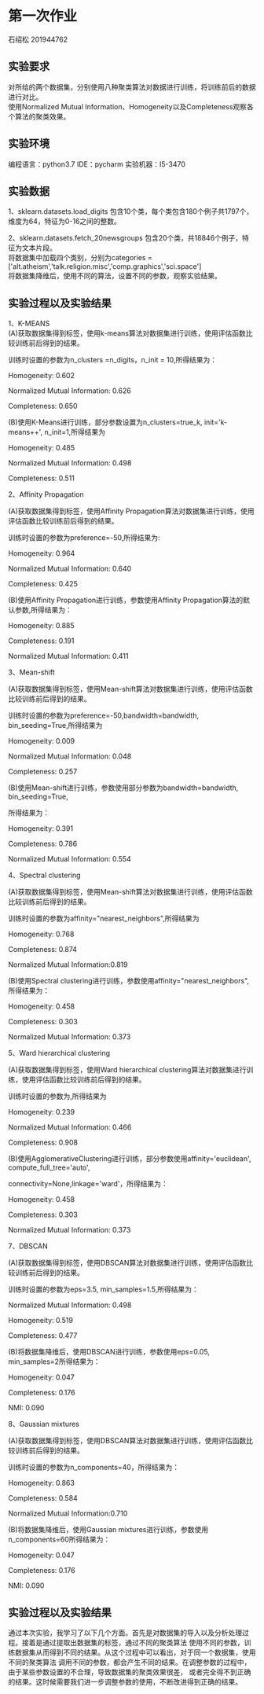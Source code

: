 第一次作业
======
石绍松 201944762

实验要求
--------

对所给的两个数据集，分别使用八种聚类算法对数据进行训练，将训练前后的数据进行对比。  
使用Normalized Mutual Information、Homogeneity以及Completeness观察各个算法的聚类效果。

实验环境
-------
编程语言：python3.7
IDE：pycharm
实验机器：I5-3470

实验数据
--------
1、sklearn.datasets.load_digits 包含10个类，每个类包含180个例子共1797个，维度为64，特征为0-16之间的整数。

2、sklearn.datasets.fetch_20newsgroups 包含20个类，共18846个例子，特征为文本片段。  
将数据集中加载四个类别，分别为categories = ['alt.atheism','talk.religion.misc','comp.graphics','sci.space']  
将数据集降维后，使用不同的算法，设置不同的参数，观察实验结果。

实验过程以及实验结果
---------
1、K-MEANS  
(A)获取数据集得到标签，使用k-means算法对数据集进行训练，使用评估函数比较训练前后得到的结果。  

训练时设置的参数为n_clusters =n_digits，n_init = 10,所得结果为：  

Homogeneity: 0.602  

Normalized Mutual Information: 0.626  

Completeness: 0.650  

(B)使用K-Means进行训练，部分参数设置为n_clusters=true_k, init='k-means++', n_init=1,所得结果为  

Homogeneity: 0.485  

Normalized Mutual Information: 0.498    

Completeness: 0.511  

 
2、Affinity Propagation  

(A)获取数据集得到标签，使用Affinity Propagation算法对数据集进行训练，使用评估函数比较训练前后得到的结果。  

训练时设置的参数为preference=-50,所得结果为:    

Homogeneity: 0.964    

Normalized Mutual Information: 0.640    

Completeness: 0.425    


(B)使用Affinity Propagation进行训练，参数使用Affinity Propagation算法的默认参数,所得结果为：

Homogeneity: 0.885  

Completeness: 0.191  

Normalized Mutual Information: 0.411  


3、Mean-shift    

(A)获取数据集得到标签，使用Mean-shift算法对数据集进行训练，使用评估函数比较训练前后得到的结果。  

训练时设置的参数为preference=-50,bandwidth=bandwidth, bin_seeding=True,所得结果为  

Homogeneity: 0.009  

Normalized Mutual Information: 0.048  

Completeness: 0.257  


(B)使用Mean-shift进行训练，参数使用部分参数为bandwidth=bandwidth, bin_seeding=True,  

所得结果为：  

Homogeneity: 0.391

Completeness: 0.786  

Normalized Mutual Information: 0.554  


4、Spectral clustering   

(A)获取数据集得到标签，使用Mean-shift算法对数据集进行训练，使用评估函数比较训练前后得到的结果。

训练时设置的参数为affinity="nearest_neighbors",所得结果为  

Homogeneity: 0.768  

Completeness: 0.874  

Normalized Mutual Information:0.819  

(B)使用Spectral clustering进行训练，参数使用affinity="nearest_neighbors",所得结果为： 

Homogeneity: 0.458  

Completeness: 0.303  

Normalized Mutual Information: 0.373  


5、Ward hierarchical clustering  

(A)获取数据集得到标签，使用Ward hierarchical clustering算法对数据集进行训练，使用评估函数比较训练前后得到的结果。  

训练时设置的参数为,所得结果为  

Homogeneity: 0.239  

Normalized Mutual Information: 0.466  

Completeness: 0.908 


(B)使用AgglomerativeClustering进行训练，部分参数使用affinity='euclidean', compute_full_tree='auto',  

connectivity=None,linkage='ward'，所得结果为： 

Homogeneity: 0.458  

Completeness: 0.303  

Normalized Mutual Information: 0.373 


7、DBSCAN 

(A)获取数据集得到标签，使用DBSCAN算法对数据集进行训练，使用评估函数比较训练前后得到的结果。  

训练时设置的参数为eps=3.5, min_samples=1.5,所得结果为：  

Normalized Mutual Information: 0.498  

Homogeneity: 0.519  

Completeness: 0.477  


(B)将数据集降维后，使用DBSCAN进行训练，参数使用eps=0.05, min_samples=2所得结果为：  

Homogeneity: 0.047  

Completeness: 0.176  

NMI: 0.090  


8、Gaussian mixtures  

(A)获取数据集得到标签，使用DBSCAN算法对数据集进行训练，使用评估函数比较训练前后得到的结果。  

训练时设置的参数为n_components=40，所得结果为：

Homogeneity: 0.863  

Completeness: 0.584  

Normalized Mutual Information:0.710 


(B)将数据集降维后，使用Gaussian mixtures进行训练，参数使用n_components=60所得结果为：

Homogeneity: 0.047  

Completeness: 0.176  

NMI: 0.090  

实验过程以及实验结果
---------
通过本次实验，我学习了以下几个方面。首先是对数据集的导入以及分析处理过程。接着是通过提取出数据集的标签，通过不同的聚类算法 
使用不同的参数，训练数据集从而得到不同的结果。从这个过程中可以看出，对于同一个数据集，使用不同的聚类算法
调用不同的参数，都会产生不同的结果。在调整参数的过程中，由于某些参数设置的不合理，导致数据集的聚类效果很差，
或者完全得不到正确的结果。这时候需要我们进一步调整参数的使用，不断改进得到正确的结果。
